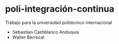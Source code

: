 # poli-integración-continua
Trabajo para la universidad politécnico internacional

- Sebastian Castiblanco Anduquia
- Walter Berrocal
